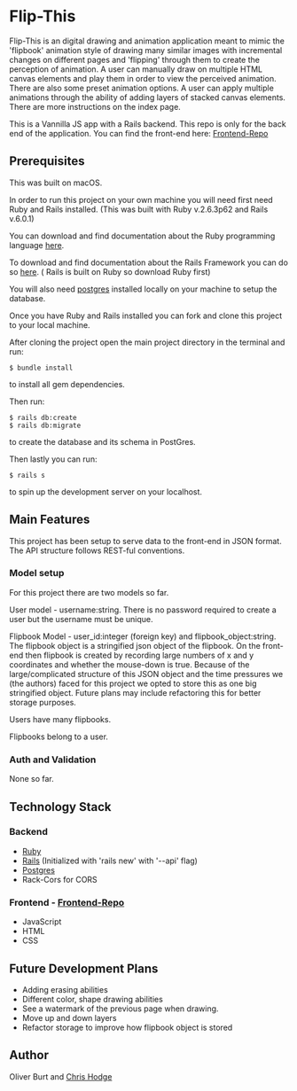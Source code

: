 # Flip-This

Flip-This is an digital drawing and animation application meant to mimic the 'flipbook' animation style of drawing many similar images with incremental changes on different pages and 'flipping' through them to create the perception of animation. A user can manually draw on multiple HTML canvas elements and play them in order to view the perceived animation. There are also some preset animation options. A user can apply multiple animations through the ability of adding layers of stacked canvas elements. There are more instructions on the index page.

This is a Vannilla JS app with a Rails backend. This repo is only for the back end of the application. You can find the front-end here: [Frontend-Repo](https://github.com/oliburt/flip-this-frontend)

## Prerequisites

This was built on macOS.

In order to run this project on your own machine you will need first need Ruby and Rails installed. (This was built with Ruby v.2.6.3p62 and Rails v.6.0.1)

You can download and find documentation about the Ruby programming language [here](https://www.ruby-lang.org/en/documentation/). 

To download and find documentation about the Rails Framework you can do so [here](https://rubyonrails.org/). ( Rails is built on Ruby so download Ruby first)

You will also need [postgres](https://www.postgresql.org/) installed locally on your machine to setup the database.

Once you have Ruby and Rails installed you can fork and clone this project to your local machine.

After cloning the project open the main project directory in the terminal and run:
```
$ bundle install
```
to install all gem dependencies.

Then run:
```
$ rails db:create
$ rails db:migrate
```
to create the database and its schema in PostGres.

Then lastly you can run: 
```
$ rails s
```
to spin up the development server on your localhost.

## Main Features

This project has been setup to serve data to the front-end in JSON format. The API structure follows REST-ful conventions.

### Model setup

For this project there are two models so far.

User model - username:string. There is no password required to create a user but the username must be unique.

Flipbook Model - user_id:integer (foreign key) and flipbook_object:string. The flipbook object is a stringified json object of the flipbook. On the front-end then flipbook is created by recording large numbers of x and y coordinates and whether the mouse-down is true. Because of the large/complicated structure of this JSON object and the time pressures we (the authors) faced for this project we opted to store this as one big stringified object. Future plans may include refactoring this for better storage purposes.

Users have many flipbooks.

Flipbooks belong to a user.

### Auth and Validation

None so far.

## Technology Stack

### Backend

- [Ruby](https://www.ruby-lang.org/en/documentation/)
- [Rails](https://rubyonrails.org/) (Initialized with 'rails new' with '--api' flag)
- [Postgres](https://www.postgresql.org/)
- Rack-Cors for CORS

### Frontend - [Frontend-Repo](https://github.com/oliburt/flip-this-frontend)

- JavaScript
- HTML
- CSS

## Future Development Plans

- Adding erasing abilities
- Different color, shape drawing abilities
- See a watermark of the previous page when drawing.
- Move up and down layers
- Refactor storage to improve how flipbook object is stored

## Author

Oliver Burt and [Chris Hodge](https://github.com/99Chris99)